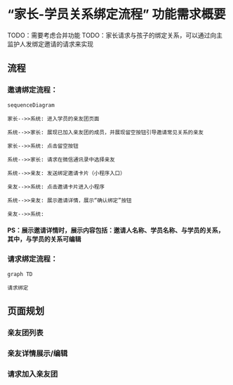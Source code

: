# “家长-学员关系绑定流程” 功能需求概要

TODO：需要考虑合并功能
TODO：家长请求与孩子的绑定关系，可以通过向主监护人发绑定邀请的请求来实现

## 流程

### 邀请绑定流程：

```mermaid
sequenceDiagram

家长-->>系统: 进入学员的亲友团页面

系统-->>家长: 展现已加入亲友团的成员，并展现留空按钮引导邀请常见关系的亲友

家长-->>系统: 点击留空按钮

系统-->>家长: 请求在微信通讯录中选择亲友

系统-->>亲友: 发送绑定邀请卡片（小程序入口）

亲友-->>系统: 点击邀请卡片进入小程序

系统-->>亲友: 展示邀请详情，展示“确认绑定”按钮

亲友-->>系统: 

```

#### PS：展示邀请详情时，展示内容包括：邀请人名称、学员名称、与学员的关系，其中，与学员的关系可编辑

### 请求绑定流程：

```mermaid
graph TD

请求绑定

```

## 页面规划

### 亲友团列表

### 亲友详情展示/编辑

### 请求加入亲友团
<!--stackedit_data:
eyJoaXN0b3J5IjpbMTg1ODk4MzI4MSwtMTkxNjgwNDQ1MywxNz
U3NzE4Nzk3LDExMDA3NjA3NjUsLTIwMjE3Njk4NDAsMTA4NzU4
NDA3NCw3MjQzMjI3LDUzODAyMzg5MiwtOTY3MDc3MzcyLDEzOD
UxNzQwNjMsLTEwNzQ5OTQzODksMTM4NTE3NDA2M119
-->